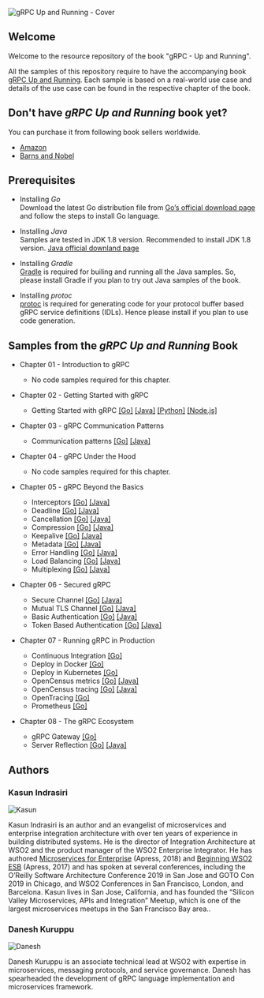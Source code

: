 
![gRPC Up and Running - Cover](https://raw.githubusercontent.com/grpc-up-and-running/samples/master/images/grpc-cover.png)

## Welcome
Welcome to the resource repository of the book "gRPC - Up and Running". 

All the samples of this repository require to have the accompanying book [gRPC Up and Running](https://www.amazon.com/gRPC-Running-Building-Applications-Kubernetes/dp/1492058335/). Each sample is based on a real-world use case and details of the use case can be found in the respective chapter of the book. 


## Don't have _gRPC Up and Running_ book yet? 

You can purchase it from following book sellers worldwide.  

* [Amazon](https://www.amazon.com/gRPC-Running-Building-Applications-Kubernetes/dp/1492058335/)
* [Barns and Nobel](https://www.barnesandnoble.com/w/grpc-kasun-indrasiri/1132647211?ean=9781492058335#/) 

## Prerequisites

* Installing *Go*    
    Download the latest Go distribution file from [Go’s official download page](https://golang.org/dl/) and follow the steps to install Go language.
 
* Installing *Java*    
    Samples are tested in JDK 1.8 version. Recommended to install JDK 1.8 version. [Java official downland page](https://www.java.com/en/download/)

* Installing *Gradle*  
    [Gradle](https://gradle.org/) is required for builing and running all the Java samples. So, please install Gradle if you plan to try out Java samples of the book. 

* Installing *protoc*  
    [protoc](https://developers.google.com/protocol-buffers/docs/downloads) is required for generating code for your protocol buffer based gRPC service definitions (IDLs). Hence please install if you plan to use code generation. 


  
## Samples from the _gRPC Up and Running_ Book

- Chapter 01 - Introduction to gRPC
    - No code samples required for this chapter.

- Chapter 02 - Getting Started with gRPC
    - Getting Started with gRPC [[Go]](https://github.com/grpc-up-and-running/samples/tree/master/ch02/productinfo/go) [[Java]](https://github.com/grpc-up-and-running/samples/tree/master/ch02/productinfo/java) [[Python]](https://github.com/grpc-up-and-running/samples/tree/master/ch02/productinfo/python) [[Node.js]](https://github.com/grpc-up-and-running/samples/tree/master/ch02/productinfo/nodejs)
    
- Chapter 03 - gRPC Communication Patterns
    - Communication patterns [[Go]](https://github.com/grpc-up-and-running/samples/tree/master/ch03/order-service/go) [[Java]](https://github.com/grpc-up-and-running/samples/tree/master/ch03/order-service/java) 

- Chapter 04 - gRPC Under the Hood
    - No code samples required for this chapter. 

- Chapter 05 - gRPC Beyond the Basics 
    - Interceptors [[Go]](https://github.com/grpc-up-and-running/samples/tree/master/ch05/interceptors/order-service/go) [[Java]](https://github.com/grpc-up-and-running/samples/tree/master/ch05/interceptors/order-service/java) 
    - Deadline [[Go]](https://github.com/grpc-up-and-running/samples/tree/master/ch05/deadlines/order-service/go) [[Java]](https://github.com/grpc-up-and-running/samples/tree/master/ch05/deadlines/order-service/java) 
    - Cancellation [[Go]](https://github.com/grpc-up-and-running/samples/tree/master/ch05/cancellation/order-service/go) [[Java]](https://github.com/grpc-up-and-running/samples/tree/master/ch05/cancellation/order-service/java) 
    - Compression [[Go]](https://github.com/grpc-up-and-running/samples/tree/master/ch05/compression/order-service/go) [[Java]](https://github.com/grpc-up-and-running/samples/tree/master/ch05/compression/order-service/java) 
    - Keepalive [[Go]](https://github.com/grpc-up-and-running/samples/tree/master/ch05/keepalive/order-service/go) [[Java]](https://github.com/grpc-up-and-running/samples/tree/master/ch05/keepalive/order-service/java) 
    - Metadata [[Go]](https://github.com/grpc-up-and-running/samples/tree/master/ch05/metadata/order-service/go) [[Java]](https://github.com/grpc-up-and-running/samples/tree/master/ch05/metadata/order-service/java) 
    - Error Handling [[Go]](https://github.com/grpc-up-and-running/samples/tree/master/ch05/error-handling/order-service/go) [[Java]](https://github.com/grpc-up-and-running/samples/tree/master/ch05/error-handling/order-service/java) 
    - Load Balancing [[Go]](https://github.com/grpc-up-and-running/samples/tree/master/ch05/loadbalancing/echo/go) [[Java]](https://github.com/grpc-up-and-running/samples/tree/master/ch05/loadbalancing/echo/java) 
    - Multiplexing [[Go]](https://github.com/grpc-up-and-running/samples/tree/master/ch05/multiplexing/order-service/go) [[Java]](https://github.com/grpc-up-and-running/samples/tree/master/ch05/multiplexing/order-service/java)

- Chapter 06 - Secured gRPC
    - Secure Channel [[Go]](https://github.com/grpc-up-and-running/samples/tree/master/ch06/secure-channel/go) [[Java]](https://github.com/grpc-up-and-running/samples/tree/master/ch06/secure-channel/java) 
    - Mutual TLS Channel [[Go]](https://github.com/grpc-up-and-running/samples/tree/master/ch06/mutual-tls-channel/go) [[Java]](https://github.com/grpc-up-and-running/samples/tree/master/ch06/mutual-tls-channel/java) 
    - Basic Authentication [[Go]](https://github.com/grpc-up-and-running/samples/tree/master/ch06/basic-authentication/go) [[Java]](https://github.com/grpc-up-and-running/samples/tree/master/ch06/basic-authentication/java) 
    - Token Based Authentication [[Go]](https://github.com/grpc-up-and-running/samples/tree/master/ch06/token-based-authentication/go) [[Java]](https://github.com/grpc-up-and-running/samples/tree/master/ch06/token-based-authentication/java) 
    
- Chapter 07 - Running gRPC in Production
    - Continuous Integration [[Go]](https://github.com/grpc-up-and-running/samples/tree/master/ch07/grpc-continous-integration/go)
    - Deploy in Docker [[Go]](https://github.com/grpc-up-and-running/samples/tree/master/ch07/grpc-docker/go)
    - Deploy in Kubernetes [[Go]](https://github.com/grpc-up-and-running/samples/tree/master/ch07/grpc-kubernetes/go)
    - OpenCensus metrics [[Go]](https://github.com/grpc-up-and-running/samples/tree/master/ch07/grpc-opencensus/go) [[Java]](https://github.com/grpc-up-and-running/samples/tree/master/ch07/grpc-opencensus/java)
    - OpenCensus tracing [[Go]](https://github.com/grpc-up-and-running/samples/tree/master/ch07/grpc-opencensus-tracing/go) [[Java]](https://github.com/grpc-up-and-running/samples/tree/master/ch07/grpc-opencensus-tracing/java)
    - OpenTracing [[Go]](https://github.com/grpc-up-and-running/samples/tree/master/ch07/grpc-opentracing/go)
    - Prometheus [[Go]](https://github.com/grpc-up-and-running/samples/tree/master/ch07/grpc-prometheus/go)
    
- Chapter 08 - The gRPC Ecosystem
    - gRPC Gateway [[Go]](https://github.com/grpc-up-and-running/samples/tree/master/ch08/grpc-gateway/go) 
    - Server Reflection [[Go]](https://github.com/grpc-up-and-running/samples/tree/master/ch08/server-reflection/go) [[Java]](https://github.com/grpc-up-and-running/samples/tree/master/ch08/server-reflection/java) 
    
## Authors 
### Kasun Indrasiri
![Kasun](https://raw.githubusercontent.com/grpc-up-and-running/samples/master/images/kasun.jpg)

Kasun Indrasiri is an author and an evangelist of microservices and enterprise integration architecture with over ten years of experience in building distributed systems. He is the director of Integration Architecture at WSO2 and the product manager of the WSO2 Enterprise Integrator. He has authored [Microservices for Enterprise](https://www.amazon.com/Microservices-Enterprise-Designing-Developing-Deploying/dp/1484238575) (Apress, 2018) and [Beginning WSO2 ESB](https://www.amazon.com/Beginning-WSO2-ESB-Kasun-Indrasiri/dp/148422342X) (Apress, 2017) and has spoken at several conferences, including the O’Reilly Software Architecture Conference 2019 in San Jose and GOTO Con 2019 in Chicago, and WSO2 Conferences in San Francisco, London, and Barcelona. Kasun lives in San Jose, California, and has founded the “Silicon Valley Microservices, APIs and Integration” Meetup, which is one of the largest microservices meetups in the San Francisco Bay area..


### Danesh Kuruppu 
![Danesh](https://raw.githubusercontent.com/grpc-up-and-running/samples/master/images/danesh.jpg)

Danesh Kuruppu is an associate technical lead at WSO2 with expertise in microservices, messaging protocols, and service governance. Danesh has spearheaded the development
of gRPC language implementation and microservices framework.
